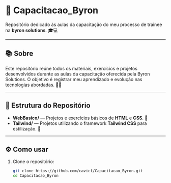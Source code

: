 # 🚀 Capacitacao_Byron

Repositório dedicado às aulas da capacitação do meu processo de trainee na **byron solutions**. 🎓💻

---

## 📚 Sobre

Este repositório reúne todos os materiais, exercícios e projetos desenvolvidos durante as aulas da capacitação oferecida pela Byron Solutions. O objetivo é registrar meu aprendizado e evolução nas tecnologias abordadas. 🚀✨

---

## 📁 Estrutura do Repositório

- **WebBasico/** — Projetos e exercícios básicos de **HTML** e **CSS**. 🧱
- **Tailwind/** — Projetos utilizando o framework **Tailwind CSS** para estilização. 🎨

---

## ⚙️ Como usar

1. Clone o repositório:
   ```bash
   git clone https://github.com/cavicf/Capacitacao_Byron.git
   cd Capacitacao_Byron

